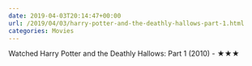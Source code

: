 ```yaml
---
date: 2019-04-03T20:14:47+00:00
url: /2019/04/03/harry-potter-and-the-deathly-hallows-part-1.html
categories: Movies
---
```

Watched Harry Potter and the Deathly Hallows: Part 1 (2010) - ★★★




